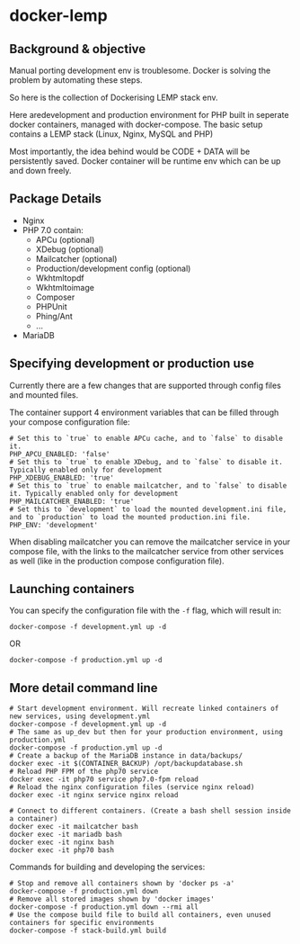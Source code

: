 # docker-lemp

## Background & objective

Manual porting development env is troublesome. Docker is solving the problem by automating these steps.

So here is the collection of Dockerising LEMP stack env.

Here aredevelopment and production environment for PHP built in seperate docker containers, managed with docker-compose.
The basic setup contains a LEMP stack (Linux, Nginx, MySQL and PHP) 

Most importantly, the idea behind would be CODE + DATA will be persistently saved.
Docker container will be runtime env which can be up and down freely.

## Package Details
 * Nginx
 * PHP 7.0 contain:
    * APCu (optional)
    * XDebug (optional)
    * Mailcatcher (optional)
    * Production/development config (optional)
    * Wkhtmltopdf
    * Wkhtmltoimage
    * Composer
    * PHPUnit
    * Phing/Ant
    * ...
 * MariaDB

## Specifying development or production use

Currently there are a few changes that are supported through config files and mounted files.

The container support 4 environment variables that can be filled through your compose configuration file:

    # Set this to `true` to enable APCu cache, and to `false` to disable it.
    PHP_APCU_ENABLED: 'false'
    # Set this to `true` to enable XDebug, and to `false` to disable it. Typically enabled only for development
    PHP_XDEBUG_ENABLED: 'true'
    # Set this to `true` to enable mailcatcher, and to `false` to disable it. Typically enabled only for development
    PHP_MAILCATCHER_ENABLED: 'true'
    # Set this to `development` to load the mounted development.ini file, and to `production` to load the mounted production.ini file.
    PHP_ENV: 'development'

When disabling mailcatcher you can remove the mailcatcher service in your compose file, with the links to the mailcatcher service from other services as well (like in the production compose configuration file).

## Launching containers

You can specify the configuration file with the `-f` flag, which will result in:

    docker-compose -f development.yml up -d
    
OR

    docker-compose -f production.yml up -d

## More detail command line

    # Start development environment. Will recreate linked containers of new services, using development.yml
    docker-compose -f development.yml up -d
    # The same as up_dev but then for your production environment, using production.yml
    docker-compose -f production.yml up -d
    # Create a backup of the MariaDB instance in data/backups/
	docker exec -it $(CONTAINER_BACKUP) /opt/backupdatabase.sh
    # Reload PHP FPM of the php70 service
	docker exec -it php70 service php7.0-fpm reload
    # Reload the nginx configuration files (service nginx reload)
	docker exec -it nginx service nginx reload
	
	# Connect to different containers. (Create a bash shell session inside a container)
	docker exec -it mailcatcher bash
	docker exec -it mariadb bash
	docker exec -it nginx bash
	docker exec -it php70 bash

Commands for building and developing the services:

    # Stop and remove all containers shown by 'docker ps -a'
    docker-compose -f production.yml down
    # Remove all stored images shown by 'docker images'
    docker-compose -f production.yml down --rmi all
    # Use the compose build file to build all containers, even unused containers for specific environments
	docker-compose -f stack-build.yml build

